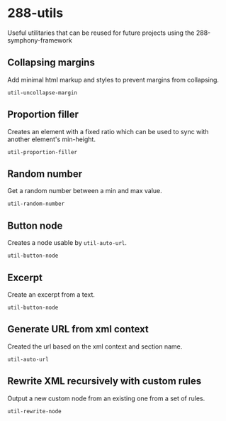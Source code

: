 # 288-utils
Useful utilitaries that can be reused for future projects using the 288-symphony-framework

## Collapsing margins 
Add minimal html markup and styles to prevent margins from collapsing.  

```util-uncollapse-margin```

## Proportion filler 
Creates an element with a fixed ratio which can be used to sync with another element's min-height.  

```util-proportion-filler```

## Random number 
Get a random number between a min and max value.  

```util-random-number```

## Button node
Creates a node usable by ```util-auto-url```.  

```util-button-node```

## Excerpt
Create an excerpt from a text.  

```util-button-node```

## Generate URL from xml context
Created the url based on the xml context and section name.  

```util-auto-url```

## Rewrite XML recursively with custom rules
Output a new custom node from an existing one from a set of rules.

```util-rewrite-node```
